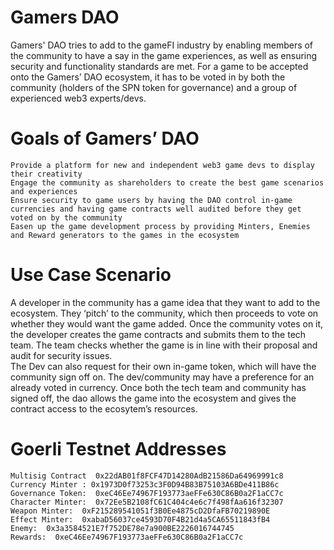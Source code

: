 # Gamers DAO
Gamers' DAO tries to add to the gameFI industry by enabling members of the community to have a say in the game experiences, as well as ensuring security and functionality standards are met. For a game to be accepted onto the Gamers’ DAO ecosystem, it has to be voted in by both the community (holders of the SPN token for governance) and a group of experienced web3 experts/devs.

# Goals of Gamers’ DAO
```shell
Provide a platform for new and independent web3 game devs to display their creativity
Engage the community as shareholders to create the best game scenarios and experiences
Ensure security to game users by having the DAO control in-game currencies and having game contracts well audited before they get voted on by the community
Easen up the game development process by providing Minters, Enemies and Reward generators to the games in the ecosystem

```
# Use Case Scenario
A developer in the community has a game idea that they want to add to the ecosystem. They ‘pitch’ to the community, which then proceeds to vote on whether they would want the game added. 
Once the community votes on it, the developer creates the game contracts and submits them to the tech team. The team checks whether the game is in line with their proposal and audit for security issues.  
The Dev can also request for their own in-game token, which will have the community sign off on. The dev/community may have a preference for an already voted in currency.
Once both the tech team and community has signed off, the dao allows the game into the ecosystem and gives the contract access to the ecosytem’s resources.

# Goerli Testnet Addresses 
```shell
Multisig Contract  0x22dAB01f8FCF47D14280AdB21586Da64969991c8
Currency Minter : 0x1973D0f73253c3F0D94B83B75103A6BDe411B86c
Governance Token:  0xeC46Ee74967F193773aeFFe630C86B0a2F1aCC7c
Character Minter:  0x72Ee5B2108fC61C404c4e6c7f498fAa616f32307
Weapon Minter:  0xF215289541051f3B0Ee4875cD2DfaFB70219890E
Effect Minter:  0xabaD56037ce4593D70F4B21d4a5CA65511843fB4
Enemy:  0x3a3584521E7f752DE78e7a900BE2226016744745
Rewards:  0xeC46Ee74967F193773aeFFe630C86B0a2F1aCC7c
```
